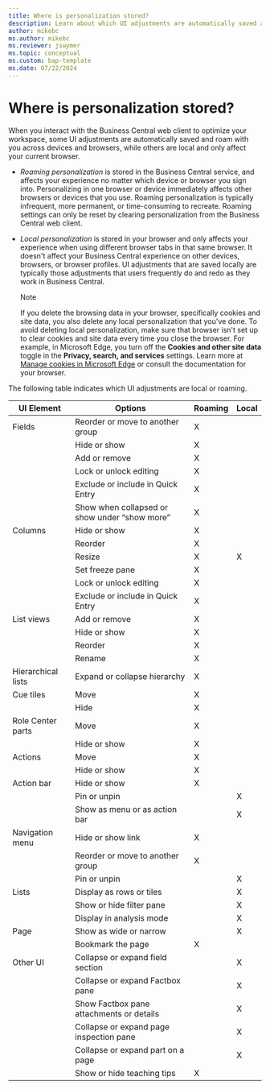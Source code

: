 ```yaml
---
title: Where is personalization stored?
description: Learn about which UI adjustments are automatically saved and roam with you across devices and browsers, while others only affect your current browser.
author: mikebc
ms.author: mikebc
ms.reviewer: jswymer
ms.topic: conceptual
ms.custom: bap-template 
ms.date: 07/22/2024
---
```


# Where is personalization stored?

When you interact with the Business Central web client to optimize your workspace, some UI adjustments are automatically saved and roam with you across devices and browsers, while others are local and only affect your current browser.

- *Roaming personalization* is stored in the Business Central service, and affects your experience no matter which device or browser you sign into. Personalizing in one browser or device immediately affects other browsers or devices that you use. Roaming personalization is typically infrequent, more permanent, or time-consuming to recreate. Roaming settings can only be reset by clearing personalization from the Business Central web client.
- *Local personalization* is stored in your browser and only affects your experience when using different browser tabs in that same browser. It doesn't affect your Business Central experience on other devices, browsers, or browser profiles. UI adjustments that are saved locally are typically those adjustments that users frequently do and redo as they work in Business Central.  

  > [!NOTE]
  > If you delete the browsing data in your browser, specifically cookies and site data, you also delete any local personalization that you've done. To avoid deleting local personalization, make sure that browser isn't set up to clear cookies and site data every time you close the browser. For example, in Microsoft Edge, you turn off the **Cookies and other site data** toggle in the **Privacy, search, and services** settings. Learn more at [Manage cookies in Microsoft Edge](https://support.microsoft.com/en-us/windows/manage-cookies-in-microsoft-edge-view-allow-block-delete-and-use-168dab11-0753-043d-7c16-ede5947fc64d#bkmk_deletecookieseverytimeyouclosethebrowser) or consult the documentation for your browser.

The following table indicates which UI adjustments are local or roaming.

|UI Element|Options|Roaming|Local|
|-|-|-|-|
|Fields|Reorder or move to another group|X||
||Hide or show|X||
||Add or remove|X||
||Lock or unlock editing|X||
||Exclude or include in Quick Entry|X||
||Show when collapsed or show under “show more”|X||
|Columns|Hide or show|X||
||Reorder |X||
||Resize|X|X|
||Set freeze pane|X||
||Lock or unlock editing |X||
||Exclude or include in Quick Entry|X||
|List views|Add or remove|X||
||Hide or show|X||
||Reorder|X||
||Rename|X||
|Hierarchical lists|Expand or collapse hierarchy|X||
|Cue tiles|Move|X||
||Hide|X||
|Role Center parts|Move|X||
||Hide or show|X||
|Actions|Move|X||
||Hide or show|X||
|Action bar|Hide or show|X||
||Pin or unpin||X|
||Show as menu or as action bar||X|
|Navigation menu|Hide or show link|X||
||Reorder or move to another group|X||
||Pin or unpin||X|
|Lists|Display as rows or tiles||X|
||Show or hide filter pane||X|
||Display in analysis mode||X|
|Page|Show as wide or narrow||X|
||Bookmark the page|X||
|Other UI|Collapse or expand field section||X|
||Collapse or expand Factbox pane||X|
||Show Factbox pane attachments or details||X|
||Collapse or expand page inspection pane||X|
||Collapse or expand part on a page||X|
||Show or hide teaching tips|X||
